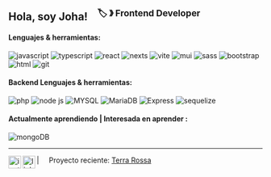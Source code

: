 ## Hola, soy Joha! &nbsp;&nbsp;<sup> 🏷️ &#12299; Frontend Developer</sup>


#### Lenguajes & herramientas:
![javascript](https://img.shields.io/static/v1?logo=javascript&logoColor=b5e5e4&label=&message=Javascript&color=293d3d&style=flat-square) 
![typescript](https://img.shields.io/static/v1?logo=typescript&logoColor=b5e5e4&label=&message=TypeScript&color=354c4a&style=flat-square)
![react](https://img.shields.io/static/v1?logo=react&logoColor=b5e5e4&label=&message=React&color=293d3d&style=flat-square)
![nexts](https://img.shields.io/static/v1?logo=next.js&logoColor=b5e5e4&label=&message=Next.js&color=293d3d&style=flat-square)
![vite](https://img.shields.io/static/v1?logo=vite&logoColor=b5e5e4&label=&message=Vite&color=293d3d&style=flat-square)
![mui](https://img.shields.io/static/v1?logo=mui&logoColor=b5e5e4&label=&message=Mui&color=293d3d&style=flat-square)
![sass](https://img.shields.io/static/v1?logo=sass&logoColor=b5e5e4&label=&message=SASS&color=293d3d&style=flat-square)
![bootstrap](https://img.shields.io/static/v1?logo=bootstrap&logoColor=b5e5e4&label=&message=Bootstrap&color=293d3d&style=flat-square)
![html](https://img.shields.io/static/v1?logo=html5&logoColor=b5e5e4&label=&message=HTML5&color=293d3d&style=flat-square)
![git](https://img.shields.io/static/v1?logo=git&logoColor=b5e5e4&label=&message=Git&color=293d3d&style=flat-square)

#### Backend Lenguajes & herramientas:
![php](https://img.shields.io/static/v1?logo=php&logoColor=e5f9f8&label=&message=PHP&color=42605e&style=flat-square) 
![node js](https://img.shields.io/static/v1?logo=node.js&logoColor=e5f9f8&label=&message=Node.Js&color=42605e&style=flat-square) 
![MYSQL](https://img.shields.io/static/v1?logo=mysql&logoColor=e5f9f8&label=&message=MySQL&color=42605e&style=flat-square)
![MariaDB](https://img.shields.io/static/v1?logo=mariadb&logoColor=e5f9f8&label=&message=MariaDB&color=42605e&style=flat-square)
![Express](https://img.shields.io/static/v1?logo=express&logoColor=e5f9f8&label=&message=ExpressJS&color=42605e&style=flat-square)
![sequelize](https://img.shields.io/static/v1?logo=sequelize&logoColor=e5f9f8&label=&message=Sequelize&color=42605e&style=flat-square)


#### Actualmente aprendiendo | Interesada en aprender :
![mongoDB](https://img.shields.io/static/v1?logo=mongodb&logoColor=b5e5e4&label=&message=MongoDB&color=354c4a&style=flat-square)


---
 

<a href="https://www.instagram.com/stacker_ina/">
  <img align="left" alt="instagram" width="25px" src="https://simpleicons.now.sh/instagram/293d3d" />
</a> 

<a href="https://www.linkedin.com/in/chamorro-johanna/">
  <img align="left" alt="linkedin" width="25px" src="https://simpleicons.now.sh/linkedin/293d3d" />
</a> 

| &nbsp;&nbsp;&nbsp; Proyecto reciente: [Terra Rossa](https://github.com/MatiasGonzalez1/grupo_2_JLAM.git) 
